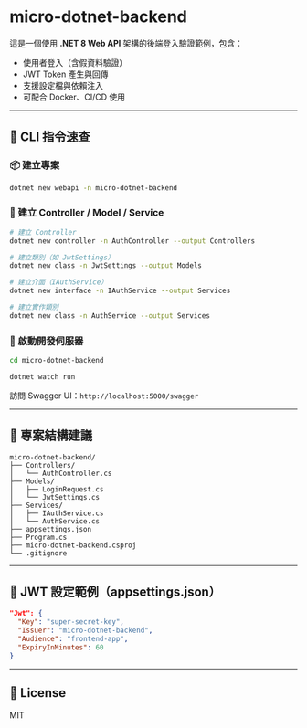 # micro-dotnet-backend

這是一個使用 **.NET 8 Web API** 架構的後端登入驗證範例，包含：
- 使用者登入（含假資料驗證）
- JWT Token 產生與回傳
- 支援設定檔與依賴注入
- 可配合 Docker、CI/CD 使用

---

## 🧰 CLI 指令速查

### 📦 建立專案
```bash
dotnet new webapi -n micro-dotnet-backend
```

### 📂 建立 Controller / Model / Service
```bash
# 建立 Controller
dotnet new controller -n AuthController --output Controllers

# 建立類別（如 JwtSettings）
dotnet new class -n JwtSettings --output Models

# 建立介面（IAuthService）
dotnet new interface -n IAuthService --output Services

# 建立實作類別
dotnet new class -n AuthService --output Services
```

### 🧪 啟動開發伺服器
```bash
cd micro-dotnet-backend

dotnet watch run
```
訪問 Swagger UI：`http://localhost:5000/swagger`

---

## 🔧 專案結構建議
```plaintext
micro-dotnet-backend/
├── Controllers/
│   └── AuthController.cs
├── Models/
│   ├── LoginRequest.cs
│   └── JwtSettings.cs
├── Services/
│   ├── IAuthService.cs
│   └── AuthService.cs
├── appsettings.json
├── Program.cs
├── micro-dotnet-backend.csproj
└── .gitignore
```

---

## 🔐 JWT 設定範例（appsettings.json）
```json
"Jwt": {
  "Key": "super-secret-key",
  "Issuer": "micro-dotnet-backend",
  "Audience": "frontend-app",
  "ExpiryInMinutes": 60
}
```

---

## 🧾 License
MIT
